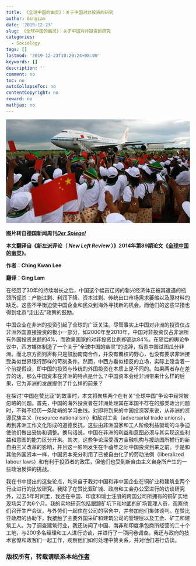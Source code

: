 ```yaml
---
title: 《全球中国的幽灵》：关于中国对非投资的研究
author: GingLam
date: '2019-12-23'
slug: 《全球中国的幽灵》：关于中国对非投资的研究
categories:
  - Sociology
tags: []
lastmod: '2019-12-23T10:20:24+08:00'
keywords: []
description: ''
comment: no
toc: no
autoCollapseToc: no
contentCopyright: no
reward: no
mathjax: no
---
```

<div align=center><img src="https://raw.githubusercontent.com/GingLam/Storage/master/image-570782-860_poster_16x9-dqlj-570782.jpg"></div>
<div align=center>
</div>

**图片转自德国新闻周刊[*Der Spiegel*](https://www.spiegel.de/international/world/chinese-investment-in-africa-boosts-economies-but-worries-many-a-934826.html)**

**本文翻译自《新左派评论（ *New Left Review* ）》2014年第89期论文《[全球中国的幽灵](https://newleftreview.org/issues/II89/articles/ching-kwan-lee-the-spectre-of-global-china)》。**

**作者：Ching Kwan Lee**

**翻译：Ging Lam**

在经历了30年的持续增长之后，中国这个幅员辽阔的新兴经济体正被其遭遇的瓶颈所扼杀：产能过剩、利润下降、资本过剩、传统出口市场需求萎缩以及原材料的缺乏。这些不平衡迫使中国企业和民众到海外寻找新的机会。而他们的这些举措也得到北京“走出去”政策的鼓励。

中国企业在非洲的投资引起了全球的广泛关注。尽管事实上中国对非洲的投资仅占非洲外国直接投资的极小一部分，如2000年至2010年，中国对非投资仅占非洲所有外国投资总额的4%，而欧美国家的对非投资比例却高达84%。在随后的舆论争议中，西方媒体制造了一个关于“全球中国的幽灵”的说辞，指责中国试图瓜分非洲。而北京方面则声称只是鼓励南南合作，并没有霸权的野心，也没有要求非洲接受类似世界银行那样的苛刻条件。然而，中西方看似相反的立场，实际上隐含着一个前提假设，即中国的投资与传统的外国投资在本质上是不同的。如果两者存在差异的话，那么中国资本在非洲的特点是什么？中国资本会给非洲带来什么样的后果，它为非洲的发展提供了什么样的前景？

在探讨“中国在赞比亚”的故事时，本文将聚焦两个在有关“全球中国”争论中经常被忽略的问题。首先，中国的海外投资者在非洲处理其在本国不存在的那类政治问题时，不得不经历一条陡峭的学习曲线。对即将到来的中国投资客来说，从非洲的资源民族主义（resource nationalism）和敌对工会（adversarial trade unions），再到非洲工作文化形成的道德反抗，这些由非洲国家和工人阶级利益驱动的斗争迫使他们做出妥协和调整。换句话说，中国在非洲的利益和意图必须与其实现这些利益和意图的能力区分开来。其次，这些争论深受西方金融机构与援助国所推行的新自由主义改革的影响，并且这一影响发生在千禧年之际中国投资到来之前。于是和其他外国资本一样，中国资本充分利用了已被自由化了的劳动法例（liberalized labour laws）和有利于投资者的政策，但他们也受到新自由主义自身所产生的一些政治反弹的挑战。

我在书中提出的这些论点，均来自于我对中国和非中国企业在铜矿业和建筑业两个行业进行的比较研究。我除了在赞比亚矿城、政府和工会办公室进行的访谈研究外，过去5年时间里，我还在中国、印度和瑞士注册的跨国公司所拥有的铜矿实地现场呆了共6个月。我的实地研究包括跟踪矿坑下和地面的矿场管理人员，观察他们召开生产会议，与外劳们一起住在公司的宿舍中，并参加他们集体谈判。在赞比亚政府的协助下，我接触了主要外国采矿和建筑公司的管理层以及工会、矿工和建筑工人。为了调查建筑行业，我还访问了中国、南非和印度承包商所经营的二十个工地，与200多名经理和工人进行访谈，并进行了一项问卷调查。我还与政府的技术官僚和政客们一起工作，观察他们如何处理中赞关系，并对他们进行访谈。


<!--more-->



### 版权所有，转载请联系本站[作者](mailto:linj83@mail2.sysu.edu.cn)

